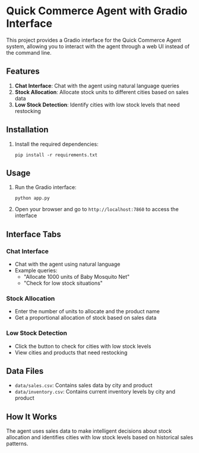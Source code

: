 # Quick Commerce Agent with Gradio Interface

This project provides a Gradio interface for the Quick Commerce Agent system, allowing you to interact with the agent through a web UI instead of the command line.

## Features

1. **Chat Interface**: Chat with the agent using natural language queries
2. **Stock Allocation**: Allocate stock units to different cities based on sales data
3. **Low Stock Detection**: Identify cities with low stock levels that need restocking

## Installation

1. Install the required dependencies:
   ```
   pip install -r requirements.txt
   ```

## Usage

1. Run the Gradio interface:
   ```
   python app.py
   ```

2. Open your browser and go to `http://localhost:7860` to access the interface

## Interface Tabs

### Chat Interface
- Chat with the agent using natural language
- Example queries:
  - "Allocate 1000 units of Baby Mosquito Net"
  - "Check for low stock situations"

### Stock Allocation
- Enter the number of units to allocate and the product name
- Get a proportional allocation of stock based on sales data

### Low Stock Detection
- Click the button to check for cities with low stock levels
- View cities and products that need restocking

## Data Files

- `data/sales.csv`: Contains sales data by city and product
- `data/inventory.csv`: Contains current inventory levels by city and product

## How It Works

The agent uses sales data to make intelligent decisions about stock allocation and identifies cities with low stock levels based on historical sales patterns.